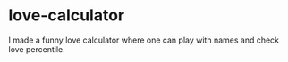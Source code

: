 # love-calculator
I made  a funny love calculator where one can play with names and check love percentile. 
